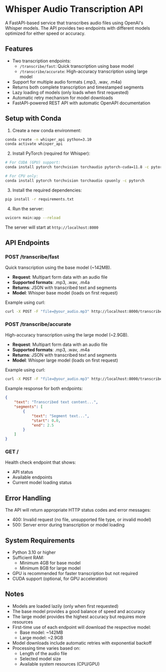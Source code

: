# Whisper Audio Transcription API

A FastAPI-based service that transcribes audio files using OpenAI's Whisper models. The API provides two endpoints with different models optimized for either speed or accuracy.

## Features

- Two transcription endpoints:
  - `/transcribe/fast`: Quick transcription using base model
  - `/transcribe/accurate`: High-accuracy transcription using large model
- Support for multiple audio formats (.mp3, .wav, .m4a)
- Returns both complete transcription and timestamped segments
- Lazy loading of models (only loads when first requested)
- Automatic retry mechanism for model downloads
- FastAPI-powered REST API with automatic OpenAPI documentation

## Setup with Conda

1. Create a new conda environment:
```bash
conda create -n whisper_api python=3.10
conda activate whisper_api
```

2. Install PyTorch (required for Whisper):
```bash
# For CUDA (GPU) support:
conda install pytorch torchvision torchaudio pytorch-cuda=11.8 -c pytorch -c nvidia

# For CPU only:
conda install pytorch torchvision torchaudio cpuonly -c pytorch
```

3. Install the required dependencies:
```bash
pip install -r requirements.txt
```

4. Run the server:
```bash
uvicorn main:app --reload
```

The server will start at `http://localhost:8000`

## API Endpoints

### POST /transcribe/fast
Quick transcription using the base model (~142MB).

- **Request**: Multipart form data with an audio file
- **Supported formats**: .mp3, .wav, .m4a
- **Returns**: JSON with transcribed text and segments
- **Model**: Whisper base model (loads on first request)

Example using curl:
```bash
curl -X POST -F "file=@your_audio.mp3" http://localhost:8000/transcribe/fast
```

### POST /transcribe/accurate
High-accuracy transcription using the large model (~2.9GB).

- **Request**: Multipart form data with an audio file
- **Supported formats**: .mp3, .wav, .m4a
- **Returns**: JSON with transcribed text and segments
- **Model**: Whisper large model (loads on first request)

Example using curl:
```bash
curl -X POST -F "file=@your_audio.mp3" http://localhost:8000/transcribe/accurate
```

Example response for both endpoints:
```json
{
    "text": "Transcribed text content...",
    "segments": [
        {
            "text": "Segment text...",
            "start": 0.0,
            "end": 2.5
        }
    ]
}
```

### GET /
Health check endpoint that shows:
- API status
- Available endpoints
- Current model loading status

## Error Handling

The API will return appropriate HTTP status codes and error messages:
- 400: Invalid request (no file, unsupported file type, or invalid model)
- 500: Server error during transcription or model loading

## System Requirements

- Python 3.10 or higher
- Sufficient RAM:
  - Minimum 4GB for base model
  - Minimum 8GB for large model
- GPU is recommended for faster transcription but not required
- CUDA support (optional, for GPU acceleration)

## Notes

- Models are loaded lazily (only when first requested)
- The base model provides a good balance of speed and accuracy
- The large model provides the highest accuracy but requires more resources
- First-time use of each endpoint will download the respective model:
  - Base model: ~142MB
  - Large model: ~2.9GB
- Model downloads include automatic retries with exponential backoff
- Processing time varies based on:
  - Length of the audio file
  - Selected model size
  - Available system resources (CPU/GPU)
